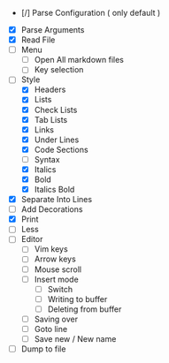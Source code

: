 - [/] Parse Configuration ( only default )
- [x] Parse Arguments
- [x] Read File
- [ ] Menu
  - [ ] Open All markdown files
  - [ ] Key selection
- [ ] Style
    - [x] Headers
    - [x] Lists
    - [x] Check Lists
    - [x] Tab Lists
    - [x] Links
    - [x] Under Lines
    - [x] Code Sections
    - [ ] Syntax
    - [x] Italics
    - [x] Bold
    - [x] Italics Bold
- [x] Separate Into Lines
- [ ] Add Decorations
- [x] Print
- [ ] Less
- [ ] Editor
  - [ ] Vim keys
  - [ ] Arrow keys
  - [ ] Mouse scroll
  - [ ] Insert mode
    - [ ] Switch
    - [ ] Writing to buffer
    - [ ] Deleting from buffer
  - [ ] Saving over
  - [ ] Goto line
  - [ ] Save new / New name
- [ ] Dump to file
